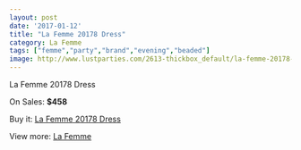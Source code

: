 ```yaml
---
layout: post
date: '2017-01-12'
title: "La Femme 20178 Dress"
category: La Femme
tags: ["femme","party","brand","evening","beaded"]
image: http://www.lustparties.com/2613-thickbox_default/la-femme-20178-dress.jpg
---
```

La Femme 20178 Dress

On Sales: **$458**
<a href="https://www.lustparties.com/en/la-femme/852-la-femme-20178-dress.html"><amp-img layout="responsive" width="600" height="600" src="//www.lustparties.com/2613-thickbox_default/la-femme-20178-dress.jpg" alt="La Femme 20178 Dress 0" /></a>
<a href="https://www.lustparties.com/en/la-femme/852-la-femme-20178-dress.html"><amp-img layout="responsive" width="600" height="600" src="//www.lustparties.com/2614-thickbox_default/la-femme-20178-dress.jpg" alt="La Femme 20178 Dress 1" /></a>

Buy it: [La Femme 20178 Dress](https://www.lustparties.com/en/la-femme/852-la-femme-20178-dress.html "La Femme 20178 Dress")

View more: [La Femme](https://www.lustparties.com/en/4-la-femme "La Femme")